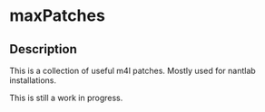 # maxPatches

## Description
This is a collection of useful m4l patches.
Mostly used for nantlab installations.

This is still a work in progress. 
